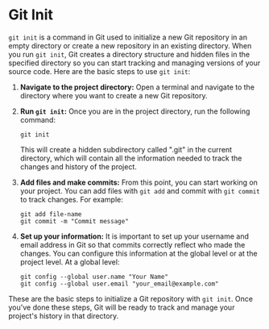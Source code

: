 # Git Init

`git init` is a command in Git used to initialize a new Git repository in an empty directory or create a new repository in an existing directory. When you run `git init`, Git creates a directory structure and hidden files in the specified directory so you can start tracking and managing versions of your source code. Here are the basic steps to use `git init`:

1. **Navigate to the project directory:** Open a terminal and navigate to the directory where you want to create a new Git repository.

2. **Run `git init`:** Once you are in the project directory, run the following command:

    ```shell
    git init
    ```

    This will create a hidden subdirectory called ".git" in the current directory, which will contain all the information needed to track the changes and history of the project.

3. **Add files and make commits:** From this point, you can start working on your project. You can add files with `git add` and commit with `git commit` to track changes. For example:

    ```shell
    git add file-name
    git commit -m "Commit message"
    ```

4. **Set up your information:** It is important to set up your username and email address in Git so that commits correctly reflect who made the changes. You can configure this information at the global level or at the project level. At a global level:

    ```shell
    git config --global user.name "Your Name"
    git config --global user.email "your_email@example.com"
    ```

These are the basic steps to initialize a Git repository with `git init`. Once you've done these steps, Git will be ready to track and manage your project's history in that directory.
